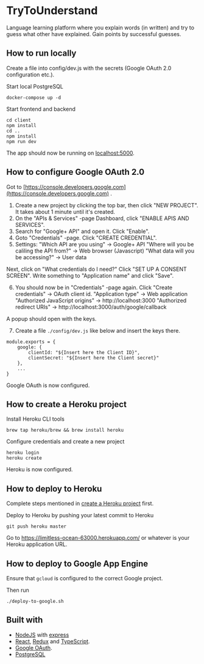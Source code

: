 # TryToUnderstand

Language learning platform where you explain words (in written) and try to guess what other have explained. Gain points by successful guesses.

## How to run locally

Create a file into config/dev.js with the secrets (Google OAuth 2.0 configuration etc.).

Start local PostgreSQL
```
docker-compose up -d
```

Start frontend and backend
```
cd client
npm install
cd ..
npm install
npm run dev
```

The app should now be running on [localhost:5000](http://localhost:5000/).

## How to configure Google OAuth 2.0
Got to [https://console.developers.google.com](https://console.developers.google.com) .

1. Create a new project by clicking the top bar, then click "NEW PROJECT". It takes about 1 minute until it's created.
2. On the "APIs & Services" -page Dashboard, click "ENABLE APIS AND SERVICES".
3. Search for "Google+ API" and open it. Click "Enable".
4. Goto "Credentials" -page. Click "CREATE CREDENTIAL".
5. Settings:
"Which API are you using" -> Google+ API
"Where will you be caliling the API from?" -> Web browser (Javascript)
"What data will you be accessing?" -> User data

Next, click on "What credentials do I need?"
Click "SET UP A CONSENT SCREEN". Write something to "Application name" and click "Save".

6. You should now be in "Credentials" -page again.
Click "Create credentials" -> OAuth client id.
"Application type" -> Web application
"Authorized JavaScript origins" -> http://localhost:3000
"Authorized redirect URIs" -> http://localhost:3000/auth/google/callback

A popup should open with the keys.

7. Create a file `./config/dev.js` like below and insert the keys there.
```
module.exports = {
    google: {
        clientId: "${Insert here the Client ID}",
        clientSecret: "${Insert here the Client secret}"
    },
    ...
}
```

Google OAuth is now configured.

## How to create a Heroku project
Install Heroku CLI tools
```
brew tap heroku/brew && brew install heroku
```

Configure credentials and create a new project
```
heroku login
heroku create
```

Heroku is now configured.

## How to deploy to Heroku
Complete steps mentioned in [create a Heroku project](#how-to-create-a-heroku-project) first.

Deploy to Heroku by pushing your latest commit to Heroku
```
git push heroku master
```

Go to https://limitless-ocean-63000.herokuapp.com/ or whatever is your Heroku application URL.

## How to deploy to Google App Engine
Ensure that `gcloud` is configured to the correct Google project.

Then run
```
./deploy-to-google.sh
```

## Built with
* [NodeJS](https://nodejs.org/en/) with [express](https://expressjs.com/)
* [React](https://reactjs.org/), [Redux](https://redux.js.org/) and [TypeScript](https://www.typescriptlang.org/).
* [Google OAuth](https://developers.google.com/identity/protocols/OAuth2).
* [PostgreSQL](https://www.postgresql.org/)
